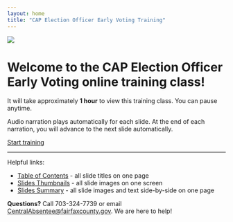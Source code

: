 ```yaml
---
layout: home
title: "CAP Election Officer Early Voting Training"
---
```


<!-- <img class="hero-image" src="{{ site.url }}{{ site.baseurl }}/assets/img/cap-returned-ballot-check-in-001.png"> -->

<a href="./slides/001"><img class="hero-image" src="./images/001.png"></a>

# Welcome to the **CAP Election Officer Early Voting** online training class!

It will take approximately **1 hour** to view this training class. You can pause anytime.

Audio narration plays automatically for each slide. At the end of each narration, you will advance to the next slide automatically.

<div>
<a class="homepage-button" href="./slides/001">Start training</a>
</div>

---

Helpful links:

* [Table of Contents](./toc) - all slide titles on one page
* [Slides Thumbnails](./thumbnails) - all slide images on one screen
* [Slides Summary](./summary) - all slide images and text side-by-side on one page

**Questions?** Call 703-324-7739 or email CentralAbsentee@fairfaxcounty.gov. We are here to help!
